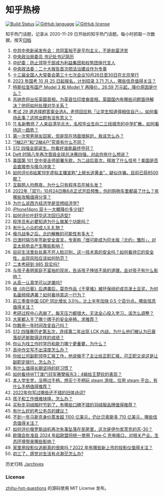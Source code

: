 # 知乎热榜
[![Build Status](https://github.com/ToWeLong/zhihu-hot-questions/workflows/CI/badge.svg)](https://github.com/ToWeLong/zhihu-hot-questions/actions)
[![GitHub language](https://img.shields.io/badge/language-golang-orange.svg)](https://golang.org/)
[![GitHub license](https://img.shields.io/github/license/ToWeLong/zhihu-hot-questions)](https://github.com/ToWeLong/zhihu-hot-questions/blob/main/LICENSE)

知乎热门话题，记录从 2020-11-29 日开始的知乎热门话题。每小时抓取一次数据，按天[归档](./archives)

<!-- BEGIN -->

1. [中共中央新闻发布会：共同富裕不是平均主义，不是劫富济贫](https://www.zhihu.com/question/576641397)
1. [中央政治局委员 书记处书记简历](https://www.zhihu.com/question/576472423)
1. [中纪委：防止领导干部成为利益集团和权势团体代言人](https://www.zhihu.com/question/576641656)
1. [中央政法委：二十大报告首次把法治建设作为专章](https://www.zhihu.com/question/576641864)
1. [十三届全国人大常委会第三十七次会议10月26日至30日在北京举行](https://www.zhihu.com/question/576622287)
1. [2023 年国考 10 月 25 日起报名，计划招录 3.71 万人，哪些信息值得关注？](https://www.zhihu.com/question/561800781)
1. [特斯拉宣布国产 Model 3 和 Model Y 再降价，26.59 万元起，降价原因是什么？](https://www.zhihu.com/question/561773665)
1. [苏纳克将出任英国首相，为英首位印度裔首相，英国国内有哪些问题亟待解决？他将如何处理对华关系？](https://www.zhihu.com/question/562009768)
1. [考试 29 道选择题答案全选A，老师回应称「让学生知道得相信自己」，如何看待此事？这样出题有没有意义？](https://www.zhihu.com/question/561790582)
1. [11 名新教师 7 人来自清华北大，名校毕业生向二三线城市的中学扩散，如何看待这一趋势？](https://www.zhihu.com/question/561992225)
1. [第一次带男朋友回家，但是现在场面很尴尬，我该怎么办？](https://www.zhihu.com/question/551456225)
1. [“1梯2户”和“2梯4户”究竟有什么不同？](https://www.zhihu.com/question/454473751)
1. [S12 四强全部诞生，你看好谁能最终夺冠？](https://www.zhihu.com/question/561788772)
1. [Deft 时隔八年再次晋级全球总决赛四强，对此你有什么想说？](https://www.zhihu.com/question/561793364)
1. [美国第 101 空中突击师部署东欧，为二战后首次，释放了什么信号？美国是否会直接参与俄乌冲突？](https://www.zhihu.com/question/561951417)
1. [如何评价B站某19岁虚拟主播宣称“上舰长送黄金”，疑似诈骗，目前已获8500舰？](https://www.zhihu.com/question/561370406)
1. [互联网人均熬夜，为什么只有程序员在掉头发？](https://www.zhihu.com/question/561790755)
1. [2022年「双11」10月24日晚8点正式开启预售，你的购物车里都装了什么？有哪些攻略值得分享？](https://www.zhihu.com/question/561976333)
1. [为什么说西方经济学是空想经济学?](https://www.zhihu.com/question/561273670)
1. [iPhone14pro 双十一大概降价多少钱?](https://www.zhihu.com/question/552410756)
1. [如何评价叶舒华这次回归造型?](https://www.zhihu.com/question/561601934)
1. [程序员有必要知道为什么做某个功能吗？](https://www.zhihu.com/question/509917281)
1. [有什么小众的成人礼礼物？](https://www.zhihu.com/question/338752294)
1. [俄乌战争之后，北约解散的可能性有多大？](https://www.zhihu.com/question/520506111)
1. [日澳时隔15年签新安全宣言，专家称「很可能成为印太版『北约』雏形」，对亚太局势会产生哪些影响？](https://www.zhihu.com/question/560458846)
1. [目前生活里处处离不开人脸识别，这一技术真的安全吗？如何看待它的安全性，出现风险应该如何防范？](https://www.zhihu.com/question/561995831)
1. [二本考研到 985 现实吗?](https://www.zhihu.com/question/548876053)
1. [与孩子表明家庭不富裕的现状，告诉孩子挣钱不易的道理，会对孩子有什么影响？](https://www.zhihu.com/question/560504295)
1. [从高一认真学可以逆袭吗?](https://www.zhihu.com/question/411085164)
1. [继《向日葵》后遇袭后，莫奈作品《干草堆》被环保组织成员泼土豆泥，为何名画频频遇袭？如何看待其这一行为？](https://www.zhihu.com/question/561823470)
1. [前三季度中国 GDP 同比增长 3.0％，比上半年加快 0.5 个百分点，哪些信息值得关注？](https://www.zhihu.com/question/561768769)
1. [考研过程中心态崩了，每天压力都很大，无法全心投入学习，该怎么调整？](https://www.zhihu.com/question/549060037)
1. [大家都入手了哪个牌子的安全座椅，求推荐？](https://www.zhihu.com/question/54887253)
1. [你敢用一年时间改变自己吗？](https://www.zhihu.com/question/437098355)
1. [S12 四强赛历史第五次，连续第二年出现 LCK 内战，为什么他们被认为已衰落却还能取得这样的成绩？](https://www.zhihu.com/question/561791054)
1. [你认为找工作时学历和能力哪个更重要，为什么？](https://www.zhihu.com/question/561754455)
1. [高中作文写不出深度怎么办？](https://www.zhihu.com/question/279645763)
1. [你给公司副职领导汇报工作，他说做不了主让给正职汇报，可正职又说这是让副职定就行，怎么办？](https://www.zhihu.com/question/502621907)
1. [有什么值得长期坚持的好习惯？](https://www.zhihu.com/question/440957405)
1. [如何看待WTT澳门冠军赛樊振东3：4输给王楚钦的表现？](https://www.zhihu.com/question/561711966)
1. [本人学生党，没用过手柄，想买个手柄玩 steam 游戏，仅用 steam 平台，有什么手柄值得推荐？](https://www.zhihu.com/question/513803428)
1. [2022年你写过哪些还不错的旧体诗词?](https://www.zhihu.com/question/561829575)
1. [孩子和工作很难抉择，怎么办？](https://www.zhihu.com/question/561659083)
1. [买秋冬羽绒服时节到了，有哪些口碑不错的羽绒服品牌值得推荐？](https://www.zhihu.com/question/336135820)
1. [有什么好的考公务员的建议？](https://www.zhihu.com/question/367917275)
1. [不到一年马斯克身价蒸发超 1100 亿美元，仍比贝索斯多 710 亿美元，哪些信息值得关注？](https://www.zhihu.com/question/561773688)
1. [如何评价俄罗斯战机再次失事坠落在民房里，这次是伊尔库茨克的苏-30？](https://www.zhihu.com/question/561705396)
1. [欧理会批准自 2024 年起欧盟将统一使用 Type-C 充电接口，对相关产业、生态环境带来哪些影响？](https://www.zhihu.com/question/562002141)
1. [家里用投影仪追剧真的很爽吗？2022 年有哪些新上市的投影仪值得关注？](https://www.zhihu.com/question/552202173)
1. [初三了，感觉对生活有点渺茫怎么办?](https://www.zhihu.com/question/561721148)

<!-- END -->

历史归档 [./archives](./archives)


### License
[zhihu-hot-questions](https://github.com/towelong/zhihu-hot-questions) 的源码使用 MIT License 发布。